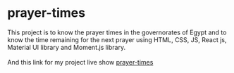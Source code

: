 # prayer-times

This project is to know the prayer times in the governorates of Egypt and to know the time remaining for the next prayer using HTML, CSS, JS, React js, Material UI library and   Moment.js library.<br><br>
And this link for my project live show [prayer-times](https://prayer-times.surge.sh/)<br><br>



 
